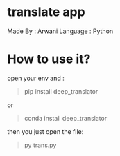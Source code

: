 # translate app
Made By : Arwani
Language : Python

# How to use it?


open your env and :

> pip install deep_translator

or 

> conda install deep_translator

then you just open the file:

> py trans.py
